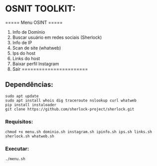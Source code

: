 # OSNIT TOOLKIT:

===== Menu OSINT =====
1. Info de Domínio
2. Buscar usuário em redes sociais (Sherlock)
3. Info de IP
4. Scan de site (whatweb)
5. Ips do host
6. Links do host
7. Baixar perfil Instagram
8. Sair
=======================

## Dependências:
```
sudo apt update
sudo apt install whois dig traceroute nslookup curl whatweb
pip install instaloader
git clone https://github.com/sherlock-project/sherlock.git
```

### Requisitos:
```
chmod +x menu.sh dominio.sh instagram.sh ipinfo.sh ips.sh links.sh sherlock.sh whatweb.sh
```

### Executar:
```
./menu.sh 
```
